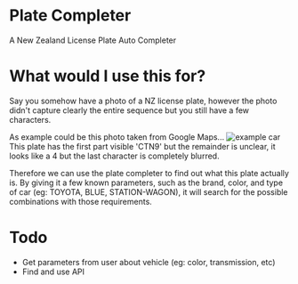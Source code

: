 # Plate Completer

A New Zealand License Plate Auto Completer

# What would I use this for?
Say you somehow have a photo of a NZ license plate, however the photo didn't capture clearly the entire sequence but you still have a few characters.
 
 As example could be this photo taken from Google Maps...
![example car](https://i.imgur.com/slEXnKx.png)
This plate has the first part visible 'CTN9' but the remainder is unclear, it looks like a 4 but the last character is completely blurred.

Therefore we can use the plate completer to find out what this plate actually is. By giving it a few known parameters, such as the brand, color, and type of car (eg: TOYOTA, BLUE, STATION-WAGON), it will search for the possible combinations with those requirements.

# Todo
- Get parameters from user about vehicle (eg: color, transmission, etc)
- Find and use API
